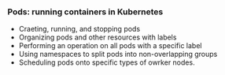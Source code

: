 ### Pods: running containers in Kubernetes

- Craeting, running, and stopping pods
- Organizing pods and other resources with labels
- Performing an operation on all pods with a specific label
- Using namespaces to split pods into non-overlapping groups
- Scheduling pods onto specific types of owrker nodes.